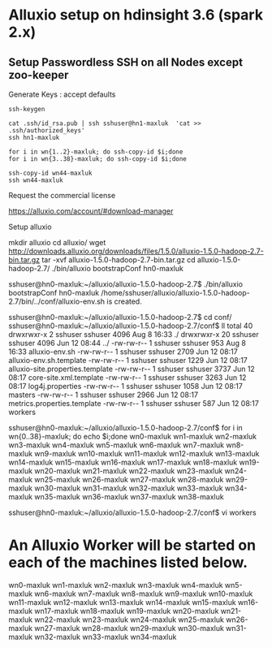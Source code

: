# Alluxio setup on hdinsight 3.6 (spark 2.x)


## Setup Passwordless SSH on all Nodes except zoo-keeper

Generate Keys : accept defaults
``` 
ssh-keygen

cat .ssh/id_rsa.pub | ssh sshuser@hn1-maxluk  'cat >> .ssh/authorized_keys'
ssh hn1-maxluk

for i in wn{1..2}-maxluk; do ssh-copy-id $i;done
for i in wn{3..38}-maxluk; do ssh-copy-id $i;done

ssh-copy-id wn44-maxluk
ssh wn44-maxluk
``` 

Request the commercial license 

https://alluxio.com/account/#download-manager

Setup alluxio

mkdir alluxio
cd alluxio/
wget http://downloads.alluxio.org/downloads/files/1.5.0/alluxio-1.5.0-hadoop-2.7-bin.tar.gz
tar -xvf alluxio-1.5.0-hadoop-2.7-bin.tar.gz
cd alluxio-1.5.0-hadoop-2.7/
./bin/alluxio bootstrapConf hn0-maxluk
   
sshuser@hn0-maxluk:~/alluxio/alluxio-1.5.0-hadoop-2.7$   ./bin/alluxio bootstrapConf hn0-maxluk
/home/sshuser/alluxio/alluxio-1.5.0-hadoop-2.7/bin/../conf/alluxio-env.sh is created.


sshuser@hn0-maxluk:~/alluxio/alluxio-1.5.0-hadoop-2.7$ cd conf/
sshuser@hn0-maxluk:~/alluxio/alluxio-1.5.0-hadoop-2.7/conf$ ll
total 40
drwxrwxr-x  2 sshuser sshuser 4096 Aug  8 16:33 ./
drwxrwxr-x 20 sshuser sshuser 4096 Jun 12 08:44 ../
-rw-rw-r--  1 sshuser sshuser  953 Aug  8 16:33 alluxio-env.sh
-rw-rw-r--  1 sshuser sshuser 2709 Jun 12 08:17 alluxio-env.sh.template
-rw-rw-r--  1 sshuser sshuser 1229 Jun 12 08:17 alluxio-site.properties.template
-rw-rw-r--  1 sshuser sshuser 3737 Jun 12 08:17 core-site.xml.template
-rw-rw-r--  1 sshuser sshuser 3263 Jun 12 08:17 log4j.properties
-rw-rw-r--  1 sshuser sshuser 1058 Jun 12 08:17 masters
-rw-rw-r--  1 sshuser sshuser 2966 Jun 12 08:17 metrics.properties.template
-rw-rw-r--  1 sshuser sshuser  587 Jun 12 08:17 workers


sshuser@hn0-maxluk:~/alluxio/alluxio-1.5.0-hadoop-2.7/conf$ for i in wn{0..38}-maxluk; do echo $i;done
wn0-maxluk
wn1-maxluk
wn2-maxluk
wn3-maxluk
wn4-maxluk
wn5-maxluk
wn6-maxluk
wn7-maxluk
wn8-maxluk
wn9-maxluk
wn10-maxluk
wn11-maxluk
wn12-maxluk
wn13-maxluk
wn14-maxluk
wn15-maxluk
wn16-maxluk
wn17-maxluk
wn18-maxluk
wn19-maxluk
wn20-maxluk
wn21-maxluk
wn22-maxluk
wn23-maxluk
wn24-maxluk
wn25-maxluk
wn26-maxluk
wn27-maxluk
wn28-maxluk
wn29-maxluk
wn30-maxluk
wn31-maxluk
wn32-maxluk
wn33-maxluk
wn34-maxluk
wn35-maxluk
wn36-maxluk
wn37-maxluk
wn38-maxluk

sshuser@hn0-maxluk:~/alluxio/alluxio-1.5.0-hadoop-2.7/conf$ vi workers
# An Alluxio Worker will be started on each of the machines listed below.
wn0-maxluk
wn1-maxluk
wn2-maxluk
wn3-maxluk
wn4-maxluk
wn5-maxluk
wn6-maxluk
wn7-maxluk
wn8-maxluk
wn9-maxluk
wn10-maxluk
wn11-maxluk
wn12-maxluk
wn13-maxluk
wn14-maxluk
wn15-maxluk
wn16-maxluk
wn17-maxluk
wn18-maxluk
wn19-maxluk
wn20-maxluk
wn21-maxluk
wn22-maxluk
wn23-maxluk
wn24-maxluk
wn25-maxluk
wn26-maxluk
wn27-maxluk
wn28-maxluk
wn29-maxluk
wn30-maxluk
wn31-maxluk
wn32-maxluk
wn33-maxluk
wn34-maxluk
